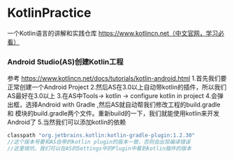 # KotlinPractice
一个Kotlin语言的讲解和实践仓库
https://www.kotlincn.net（中文官网，学习必看）

### Android Studio(AS)创建Kotlin工程
参考 https://www.kotlincn.net/docs/tutorials/kotlin-android.html
1.首先我们要正常创建一个Android Project
2.然后AS在3.0以上自动带kotlin的插件，所以我们AS最好在3.0以上
3.在AS中Tools-> kotlin -> configure kotlin in project 
4.会弹出框，选择Android with Gradle ,然后AS就自动帮我们修改工程的build.gradle 和
模块的build.gradle两个文件。重新build的一下，我们就能使用kotlin来开发Android了
5.当然我们可以添加kotlin的依赖
``` 工程的build.gradle
classpath "org.jetbrains.kotlin:kotlin-gradle-plugin:1.2.30"
//这个版本号要和AS自带的kotlin plugin的版本一致，否则会出现编译错误
//这里很坑，我们可以在AS的Settings中的Plugin中看到kotlin插件的版本

```
